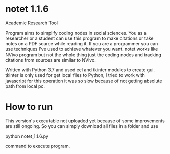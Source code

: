 # notet 1.1.6
Academic Research Tool

Program aims to simplify coding nodes in social sciences. You as a researcher or a student can use this program to make citations or take notes on a PDF source while reading it. If you are a programmer you can use techniques I've used to achieve whatever you want. notet works like NVivo program but not the whole thing just the coding nodes and tracking citations from sources are similar to NVivo.

Written with Python 3.7 and used eel and tkinter modules to create gui. tkinter is only used for get local files to Python, I tried to work with javascript for this operation it was so slow because of not getting absolute path from local pc.


# How to run
This version's executable not uploaded yet because of some improvements are still ongoing. So you can simply download all files in a folder and use 

python notet_1.1.6.py 

command to execute program. 
